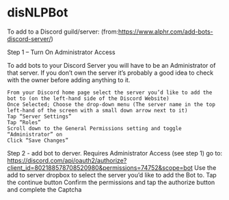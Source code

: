 # disNLPBot
To add to a Discord guild/server:
(from:https://www.alphr.com/add-bots-discord-server/)

Step 1 – Turn On Administrator Access

To add bots to your Discord Server you will have to be an Administrator of that server. If you don’t own the server it’s probably a good idea to check with the owner before adding anything to it.

    From your Discord home page select the server you’d like to add the bot to (on the left-hand side of the Discord Website)
    Once Selected; Choose the drop-down menu (The server name in the top left-hand of the screen with a small down arrow next to it)
    Tap “Server Settings”
    Tap “Roles”
    Scroll down to the General Permissions setting and toggle “Administrator” on
    Click “Save Changes”
    
Step 2 - add bot to derver. Requires Administrator Access (see step 1)
  go to: https://discord.com/api/oauth2/authorize?client_id=802188578708520980&permissions=74752&scope=bot
  Use the add to server dropbox to select the server you’d like to add the Bot to.
  Tap the continue button
  Confirm the permissions and tap the authorize button and complete the Captcha
